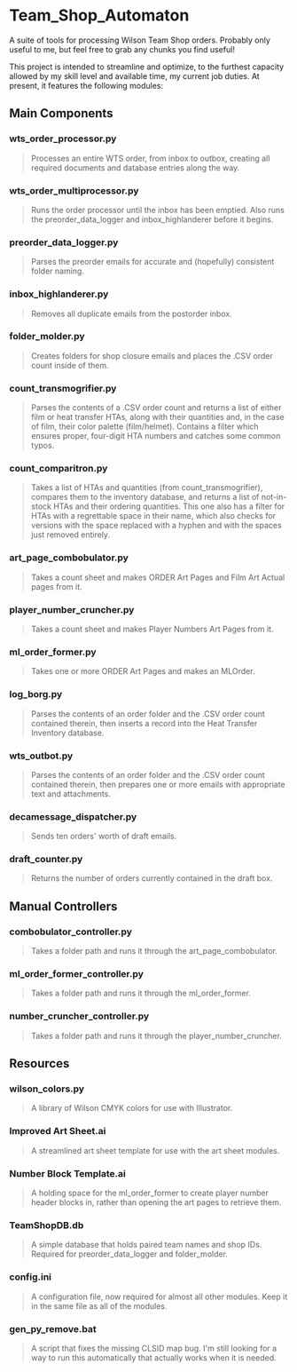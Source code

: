 # Team_Shop_Automaton
A suite of tools for processing Wilson Team Shop orders. Probably only useful to me, but feel free to grab any chunks you find useful!

This project is intended to streamline and optimize, to the furthest capacity allowed by my skill level and available time, my current job duties.
At present, it features the following modules:

## Main Components

### wts_order_processor.py
> Processes an entire WTS order, from inbox to outbox, creating all required documents and database entries along the way.

### wts_order_multiprocessor.py
> Runs the order processor until the inbox has been emptied.
> Also runs the preorder_data_logger and inbox_highlanderer before it begins.

### preorder_data_logger.py
> Parses the preorder emails for accurate and (hopefully) consistent folder naming.

### inbox_highlanderer.py
> Removes all duplicate emails from the postorder inbox.

### folder_molder.py
> Creates folders for shop closure emails and places the .CSV order count inside of them.

### count_transmogrifier.py
> Parses the contents of a .CSV order count and returns a list of either film or heat transfer HTAs, along with their quantities and, in the case of film, their color palette (film/helmet).
> Contains a filter which ensures proper, four-digit HTA numbers and catches some common typos.

### count_comparitron.py
> Takes a list of HTAs and quantities (from count_transmogrifier), compares them to the inventory database, and returns a list of not-in-stock HTAs and their ordering quantities.
> This one also has a filter for HTAs with a regrettable space in their name, which also checks for versions with the space replaced with a hyphen and with the spaces just removed entirely.

### art_page_combobulator.py
> Takes a count sheet and makes ORDER Art Pages and Film Art Actual pages from it.

### player_number_cruncher.py
> Takes a count sheet and makes Player Numbers Art Pages from it.

### ml_order_former.py
> Takes one or more ORDER Art Pages and makes an MLOrder.

### log_borg.py
> Parses the contents of an order folder and the .CSV order count contained therein, then inserts a record into the Heat Transfer Inventory database.

### wts_outbot.py
> Parses the contents of an order folder and the .CSV order count contained therein, then prepares one or more emails with appropriate text and attachments.

### decamessage_dispatcher.py
> Sends ten orders' worth of draft emails.

### draft_counter.py
> Returns the number of orders currently contained in the draft box.

## Manual Controllers

### combobulator_controller.py
> Takes a folder path and runs it through the art_page_combobulator.

### ml_order_former_controller.py
> Takes a folder path and runs it through the ml_order_former.

### number_cruncher_controller.py
> Takes a folder path and runs it through the player_number_cruncher.

## Resources

### wilson_colors.py
> A library of Wilson CMYK colors for use with Illustrator.

### Improved Art Sheet.ai
> A streamlined art sheet template for use with the art sheet modules.

### Number Block Template.ai
> A holding space for the ml_order_former to create player number header blocks in, rather than opening the art pages to retrieve them.

### TeamShopDB.db
> A simple database that holds paired team names and shop IDs. Required for preorder_data_logger and folder_molder.

### config.ini
> A configuration file, now required for almost all other modules. Keep it in the same file as all of the modules.

### gen_py_remove.bat
> A script that fixes the missing CLSID map bug. I'm still looking for a way to run this automatically that actually works when it is needed.


